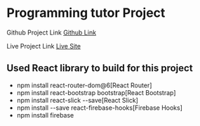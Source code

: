 # Programming tutor Project

Github Project Link [Github Link](https://github.com/programming-hero-web-course-4/independent-service-provider-mdshohed)

Live Project Link [Live Site]()

## Used React library to build for this project

- npm install react-router-dom@6[React Router]
- npm install react-bootstrap bootstrap[React Bootstrap]
- npm install react-slick --save[React Slick]
- npm install --save react-firebase-hooks[Firebase Hooks]
- npm install firebase